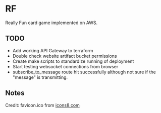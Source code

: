 # RF
Really Fun card game implemented on AWS. 

## TODO
- Add working API Gateway to terraform
- Double check website artifact bucket permissions
- Create make scripts to standardize running of deployment
- Start testing websocket connections from browser
- subscribe_to_message route hit successfully although not sure if the "message" is transmitting.
## Notes
Credit: favicon.ico from [icons8.com](icons8.com)
